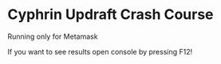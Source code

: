 # Cyphrin Updraft Crash Course

Running only for Metamask 

If you want to see results open console by pressing F12! 
